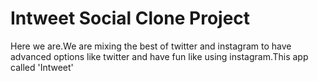 # Intweet Social Clone Project
Here we are.We are mixing the best of twitter and instagram to have advanced options like twitter and have fun like using instagram.This app called 'Intweet'